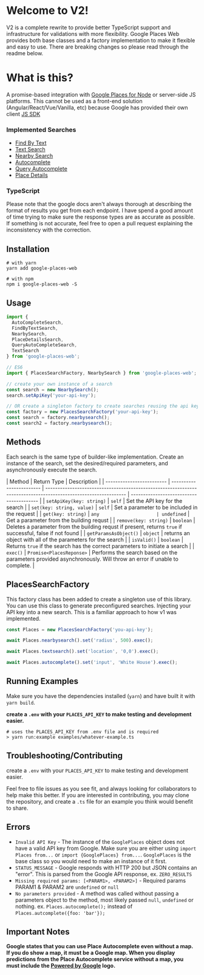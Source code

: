 # Welcome to V2!

V2 is a complete rewrite to provide better TypeScript support and infrastructure for validations with more flexibility. Google Places Web provides both base classes and a factory implementation to make it flexible and easy to use. There are breaking changes so please read through the readme below.

# What is this?

A promise-based integration with [Google Places for Node](https://developers.google.com/places/web-service/search) or server-side JS platforms. This cannot be used as a front-end solution (Angular/React/Vue/Vanilla, etc) because Google has provided their own client [JS SDK](https://developers.google.com/maps/documentation/javascript/places)

### Implemented Searches

- [Find By Text](https://developers.google.com/places/web-service/search#FindPlaceRequests)
- [Text Search](https://developers.google.com/places/web-service/search#TextSearchRequests)
- [Nearby Search](https://developers.google.com/places/web-service/search#PlaceSearchRequests)
- [Autocomplete](https://developers.google.com/places/web-service/autocomplete)
- [Query Autocomplete](https://developers.google.com/places/web-service/query)
- [Place Details](https://developers.google.com/places/web-service/details)

### TypeScript

Please note that the google docs aren't always thorough at describing the format of results you get from each endpoint. I have spend a good amount of time trying to make sure the response types are as accurate as possible. If something is not accurate, feel free to open a pull request explaining the inconsistency with the correction.

## Installation

```shell
# with yarn
yarn add google-places-web

# with npm
npm i google-places-web -S
```

## Usage

```typescript
import {
  AutoCompleteSearch,
  FindByTextSearch,
  NearbySearch,
  PlaceDetailsSearch,
  QueryAutoCompleteSearch,
  TextSearch
} from 'google-places-web';
```

```typescript
// ES6
import { PlacesSearchFactory, NearbySearch } from 'google-places-web';

// create your own instance of a search
const search = new NearbySearch();
search.setApiKey('your-api-key');

// OR create a singleton factory to create searches reusing the api key
const factory = new PlacesSearchFactory('your-api-key');
const search = factory.nearbysearch();
const search2 = factory.nearbysearch();
```

## Methods

Each search is the same type of builder-like implementation. Create an instance of the search, set the desired/required parameters, and asynchronously execute the search.

| Method                    | Return Type              | Description                                                                                                     |
| ------------------------- | ------------------------ | --------------------------------------------------------------------------------------------------------------- | ---------------------------------------- |
| `setApiKey(key: string)`  | `self`                   | Set the API key for the search                                                                                  |
| `set(key: string, value)` | `self`                   | Set a parameter to be included in the request                                                                   |
| `get(key: string)`        | `any                     | undefined`                                                                                                      | Get a parameter from the building requst |
| `remove(key: string)`     | `boolean`                | Deletes a parameter from the building requst if present, returns `true` if successful, false if not found       |
| `getParamsAsObject()`     | `object`                 | returns an object with all of the parameters for the search                                                     |
| `isValid()`               | `boolean`                | Returns `true` if the search has the correct parameters to initiate a search                                    |
| `exec()`                  | `Promise<PlacesReponse>` | Performs the search based on the parameters provided asynchronously. Will throw an error if unable to complete. |

## PlacesSearchFactory

This factory class has been added to create a singleton use of this library. You can use this class to generate preconfigured searches. Injecting your API key into a new search. This is a familiar approach to how v1 was implemented.

```typescript
const Places = new PlacesSearchFactory('you-api-key');

await Places.nearbysearch().set('radius', 500).exec();

await Places.textsearch().set('location', '0,0').exec();

await Places.autocomplete().set('input', 'White House').exec();
```

## Running Examples

Make sure you have the dependencies installed (`yarn`) and have built it with `yarn build`.

**create a `.env` with your `PLACES_API_KEY` to make testing and development easier.**

```shell
# uses the PLACES_API_KEY from .env file and is required
> yarn run:example examples/whatever-example.ts
```

## Troubleshooting/Contributing

create a `.env` with your `PLACES_API_KEY` to make testing and development easier.

Feel free to file issues as you see fit, and always looking for collaborators to help make this better. If you are interested in contributing, you may clone the repository, and create a `.ts` file for an example you think would benefit to share.

## Errors

- `Invalid API Key` - The instance of the `GooglePlaces` object does not have a valid API key from Google. Make sure you are either using `import Places from...` or `import {GooglePlaces} from...`. `GooglePlaces` is the base class so you would need to make an instance of it first.
- `STATUS_MESSAGE` - Google responds with HTTP 200 but JSON contains an "error". This is parsed from the Google API response, ex. `ZERO_RESULTS`
- `Missing required params: [<PARAM1>, <PARAM2>]` - Required params PARAM1 & PARAM2 are `undefined` or `null`
- `No parameters provided` - A method was called without passing a parameters object to the method, most likely passed `null`, `undefined` or nothing. ex. `Places.autocomplete();` instead of `Places.autcomplete({foo: 'bar'});`

## Important Notes

**Google states that you can use Place Autocomplete even without a map. If you do show a map, it must be a Google map. When you display predictions from the Place Autocomplete service without a map, you must include the [Powered by Google](https://developers.google.com/places/web-service/policies#logo_requirements) logo.**
